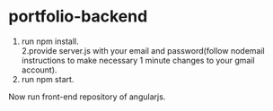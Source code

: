 # portfolio-backend

1. run npm install.  
2.provide server.js with your email and password(follow nodemail instructions to make necessary 1 minute changes to your gmail account). 
3. run npm start.

Now run front-end repository of angularjs.
